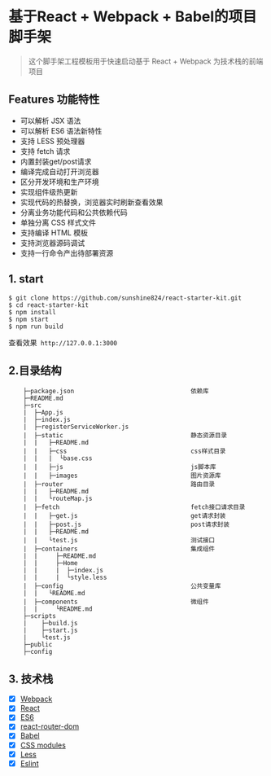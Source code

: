 # 基于React + Webpack + Babel的项目脚手架

> 这个脚手架工程模板用于快速启动基于 React + Webpack 为技术栈的前端项目

## Features 功能特性

- 可以解析 JSX 语法
- 可以解析 ES6 语法新特性
- 支持 LESS 预处理器
- 支持 fetch 请求
- 内置封装get/post请求
- 编译完成自动打开浏览器
- 区分开发环境和生产环境
- 实现组件级热更新
- 实现代码的热替换，浏览器实时刷新查看效果
- 分离业务功能代码和公共依赖代码
- 单独分离 CSS 样式文件
- 支持编译 HTML 模板
- 支持浏览器源码调试
- 支持一行命令产出待部署资源

## 1. start

```
$ git clone https://github.com/sunshine824/react-starter-kit.git
$ cd react-starter-kit
$ npm install
$ npm start
$ npm run build
```

查看效果` http://127.0.0.1:3000`


## 2.目录结构

```
    ├─package.json                                依赖库
    ├─README.md
    ├─src
    |  ├─App.js
    |  ├─index.js
    |  ├─registerServiceWorker.js
    |  ├─static                                   静态资源目录
    |  |   ├─README.md
    |  |   ├─css                                  css样式目录
    |  |   |  └base.css
    |  |   ├─js                                   js脚本库
    |  |   ├─images                               图片资源库
    |  ├─router                                   路由目录
    |  |   ├─README.md
    |  |   └routeMap.js
    |  ├─fetch                                    fetch接口请求目录
    |  |   ├─get.js                               get请求封装
    |  |   ├─post.js                              post请求封装
    |  |   ├─README.md
    |  |   └test.js                               测试接口
    |  ├─containers                               集成组件
    |  |     ├─README.md
    |  |     ├─Home
    |  |     |  ├─index.js
    |  |     |  └style.less
    |  ├─config                                   公共变量库
    |  |   └README.md
    |  ├─components                               微组件
    |  |     └README.md
    ├─scripts
    |    ├─build.js
    |    ├─start.js
    |    └test.js
    ├─public
    ├─config
```


## 3. 技术栈

- [x] [Webpack](https://webpack.github.io)
- [x] [React](https://facebook.github.io/react/)
- [x] [ES6](http://es6.ruanyifeng.com/)
- [x] [react-router-dom](https://reacttraining.com/react-router/)
- [x] [Babel](https://babeljs.io/)
- [x] [CSS modules](https://github.com/outpunk/postcss-modules)
- [x] [Less](https://github.com/less/less.js)
- [x] [Eslint](https://github.com/eslint/eslint)
